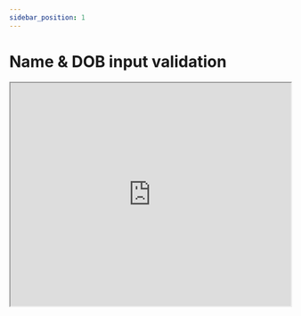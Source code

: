 ```yaml
---
sidebar_position: 1
---
```


# Name & DOB input validation


  
<div style={{ padding: '10px 20px', }}> </div>

<iframe src="https://fast.wistia.net/embed/iframe/xdmh0ld8p5?seo=true&videoFoam=false" title="2024-03-06 19-15-29 Video" allow="autoplay; fullscreen" allowtransparency="true" fraimeborder="0" scrolling="no" class="wistia_embed" name="wistia_embed" msallowfullscreen width="100%" height="400"></iframe>

